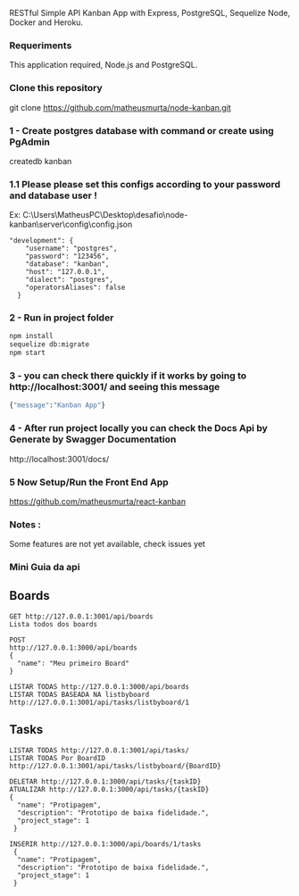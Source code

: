 RESTful Simple API Kanban App with Express, PostgreSQL, Sequelize Node, Docker and Heroku.

### Requeriments
This application required, Node.js and PostgreSQL.

### Clone this repository
git clone https://github.com/matheusmurta/node-kanban.git

### 1 - Create postgres database with command or create using PgAdmin 
createdb kanban

### 1.1 Please please set this configs according to your password and database user !
Ex: 
C:\Users\MatheusPC\Desktop\desafio\node-kanban\server\config\config.json

```
"development": {
    "username": "postgres",
    "password": "123456",
    "database": "kanban",
    "host": "127.0.0.1",
    "dialect": "postgres",
    "operatorsAliases": false
  }
```

### 2 - Run in project folder 
```sh
npm install
sequelize db:migrate
npm start 
```
### 3 - you can check there quickly if it works by going to http://localhost:3001/ and seeing this message
```sh
{"message":"Kanban App"}
```

### 4 - After run project locally you can check the Docs Api by Generate by Swagger Documentation
http://localhost:3001/docs/

### 5 Now Setup/Run the Front End App
https://github.com/matheusmurta/react-kanban


### Notes : 
Some features are not yet available, check issues yet

### Mini Guia da api

## Boards
```
GET http://127.0.0.1:3001/api/boards
Lista todos dos boards 

POST 
http://127.0.0.1:3000/api/boards
{
  "name": "Meu primeiro Board"
}

LISTAR TODAS http://127.0.0.1:3000/api/boards
LISTAR TODAS BASEADA NA listbyboard http://127.0.0.1:3001/api/tasks/listbyboard/1
```
## Tasks 
```
LISTAR TODAS http://127.0.0.1:3001/api/tasks/ 
LISTAR TODAS Por BoardID http://127.0.0.1:3001/api/tasks/listbyboard/{BoardID}

DELETAR http://127.0.0.1:3000/api/tasks/{taskID}
ATUALIZAR http://127.0.0.1:3000/api/tasks/{taskID}
{
  "name": "Protipagem",
  "description": "Prototipo de baixa fidelidade.",
  "project_stage": 1
 }
 
INSERIR http://127.0.0.1:3000/api/boards/1/tasks
 {
  "name": "Protipagem",
  "description": "Prototipo de baixa fidelidade.",
  "project_stage": 1
 }
```

 




